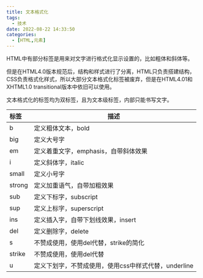 ```yaml
---
title: 文本格式化
tags:
  - 技术
date: 2022-08-22 14:33:50
categories:
  - [HTML,元素]
---
```


HTML中有部分标签是用来对文字进行格式化显示设置的，比如粗体和斜体等。

但是在HTML4.0版本规范后，结构和样式进行了分离，HTML只负责搭建结构，CSS负责格式化样式，所以大部分文本格式化标签被废弃，但是在HTML4.01和XHTML1.0 transitional版本中依旧可以使用。

文本格式化的标签均为双标签，且为文本级标签，内部只能书写文字。

| 标签   | 描述                                                 |
| :----- | ---------------------------------------------------- |
| b      | 定义粗体文本，bold                                   |
| big    | 定义大号字                                           |
| em     | 定义着重文字，emphasis，自带斜体效果                 |
| i      | 定义斜体字，italic                                   |
| small  | 定义小号字                                           |
| strong | 定义加重语气，自带加粗效果                           |
| sub    | 定义下标字，subscript                                |
| sup    | 定义上标字，superscript                              |
| ins    | 定义插入字，自带下划线效果，insert                   |
| del    | 定义删除字，delete                                   |
| s      | 不赞成使用，使用del代替，strike的简化                |
| strike | 不赞成使用，使用del代替                              |
| u      | 定义下划字，不赞成使用，使用css中样式代替，underline |
